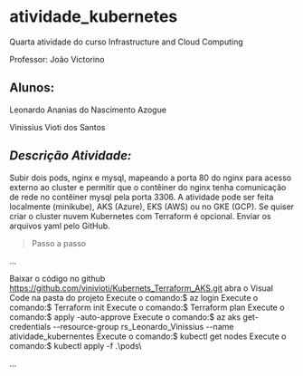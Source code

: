 # atividade_kubernetes
Quarta atividade do curso Infrastructure and Cloud Computing

Professor: João Victorino

## Alunos:
Leonardo Ananias do Nascimento Azogue

Vinissius Vioti dos Santos

## ***Descrição Atividade:***
Subir dois pods, nginx e mysql, mapeando a porta 80 do nginx para acesso externo ao cluster e permitir que o contêiner do nginx tenha comunicação de rede no contêiner mysql pela porta 3306. A atividade pode ser feita localmente (minikube), AKS (Azure), EKS (AWS) ou no GKE (GCP). Se quiser criar o cluster nuvem Kubernetes com Terraform é opcional. Enviar os arquivos yaml pelo GitHub.

> Passo a passo
> 
...

Baixar o código no github https://github.com/vinivioti/Kubernets_Terraform_AKS.git
abra o Visual Code na pasta do projeto
Execute o comando:$ az login 
Execute o comando:$ Terraform init 
Execute o comando:$ Terraform plan
Execute o comando:$ apply -auto-approve
Execute o comando:$ az aks get-credentials --resource-group rs_Leonardo_Vinissius --name atividade_kubernentes
Execute o comando:$ kubectl get nodes
Execute o comando:$ kubectl apply -f .\pods\

...


